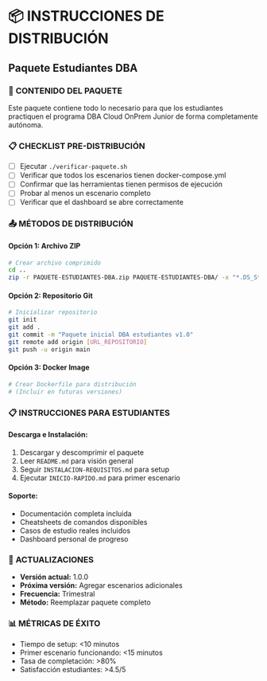 # 📦 INSTRUCCIONES DE DISTRIBUCIÓN
## Paquete Estudiantes DBA

### 🎯 **CONTENIDO DEL PAQUETE**
Este paquete contiene todo lo necesario para que los estudiantes practiquen el programa DBA Cloud OnPrem Junior de forma completamente autónoma.

### 📋 **CHECKLIST PRE-DISTRIBUCIÓN**
- [ ] Ejecutar `./verificar-paquete.sh`
- [ ] Verificar que todos los escenarios tienen docker-compose.yml
- [ ] Confirmar que las herramientas tienen permisos de ejecución
- [ ] Probar al menos un escenario completo
- [ ] Verificar que el dashboard se abre correctamente

### 📤 **MÉTODOS DE DISTRIBUCIÓN**

#### **Opción 1: Archivo ZIP**
```bash
# Crear archivo comprimido
cd ..
zip -r PAQUETE-ESTUDIANTES-DBA.zip PAQUETE-ESTUDIANTES-DBA/ -x "*.DS_Store" "*/__pycache__/*"
```

#### **Opción 2: Repositorio Git**
```bash
# Inicializar repositorio
git init
git add .
git commit -m "Paquete inicial DBA estudiantes v1.0"
git remote add origin [URL_REPOSITORIO]
git push -u origin main
```

#### **Opción 3: Docker Image**
```bash
# Crear Dockerfile para distribución
# (Incluir en futuras versiones)
```

### 📋 **INSTRUCCIONES PARA ESTUDIANTES**

#### **Descarga e Instalación:**
1. Descargar y descomprimir el paquete
2. Leer `README.md` para visión general
3. Seguir `INSTALACION-REQUISITOS.md` para setup
4. Ejecutar `INICIO-RAPIDO.md` para primer escenario

#### **Soporte:**
- Documentación completa incluida
- Cheatsheets de comandos disponibles
- Casos de estudio reales incluidos
- Dashboard personal de progreso

### 🔄 **ACTUALIZACIONES**
- **Versión actual:** 1.0.0
- **Próxima versión:** Agregar escenarios adicionales
- **Frecuencia:** Trimestral
- **Método:** Reemplazar paquete completo

### 📊 **MÉTRICAS DE ÉXITO**
- Tiempo de setup: <10 minutos
- Primer escenario funcionando: <15 minutos
- Tasa de completación: >80%
- Satisfacción estudiantes: >4.5/5
